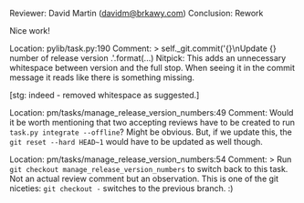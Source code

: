 Reviewer: David Martin (davidm@brkawy.com)
Conclusion: Rework

Nice work!

Location: pylib/task.py:190
Comment: > self._git.commit('{}\nUpdate {} number of release version .'.format(...)
         Nitpick: This adds an unnecessary whitespace between version and the
         full stop. When seeing it in the commit message it reads like there is
         something missing.

[stg: indeed - removed whitespace as suggested.]

Location: pm/tasks/manage_release_version_numbers:49
Comment: Would it be worth mentioning that two accepting reviews have to be created
         to run `task.py integrate --offline`? Might be obvious. But, if we update
         this, the `git reset --hard HEAD~1` would have to be updated as well
         though.

Location: pm/tasks/manage_release_version_numbers:54
Comment: > Run `git checkout manage_release_version_numbers` to switch back to this task.
         Not an actual review comment but an observation. This is one of the git
         niceties: `git checkout -` switches to the previous branch. :)
